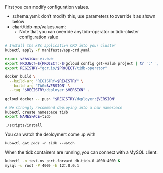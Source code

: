 First you can modify configuration values.

* schema.yaml: don't modify this, use parameters to override it as shown below
* chart/tidb-mp/values.yaml:
  * Note that you can override any tidb-operator or tidb-cluster configuration value


``` bash
# Install the k8s application CRD into your cluster
kubectl apply -f manifests/app-crd.yaml

export VERSION='v1.0.0'
export PROJECT=${PROJECT:-$(gcloud config get-value project | tr ':' '/')}
export REGISTRY="gcr.io/$PROJECT/tidb-operator"

docker build \
  --build-arg "REGISTRY=$REGISTRY" \
  --build-arg "TAG=$VERSION" \
  --tag "$REGISTRY/deployer:$VERSION" .

gcloud docker -- push "$REGISTRY/deployer:$VERSION"

# We strongly recommend deploying into a new namespace
kubectl create namespace tidb
export NAMESPACE=tidb

./scripts/install
```

You can watch the deployment come up with

```
kubectl get pods -n tidb --watch
```

When the tidb containers are running, you can connect with a MySQL client.

``` bash
kubectl -n test-ns port-forward db-tidb-0 4000:4000 &
mysql -u root -P 4000 -h 127.0.0.1
```
